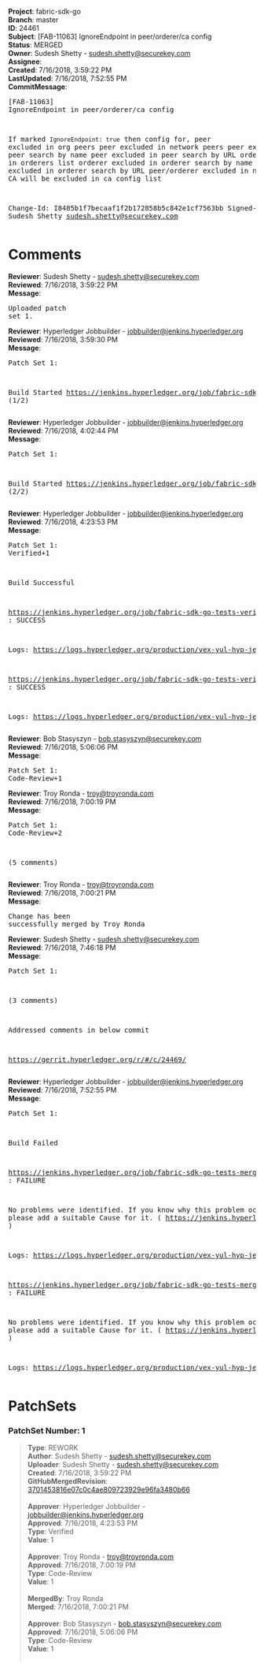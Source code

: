 <strong>Project</strong>: fabric-sdk-go<br><strong>Branch</strong>: master<br><strong>ID</strong>: 24461<br><strong>Subject</strong>: [FAB-11063] IgnoreEndpoint in peer/orderer/ca config<br><strong>Status</strong>: MERGED<br><strong>Owner</strong>: Sudesh Shetty - sudesh.shetty@securekey.com<br><strong>Assignee</strong>:<br><strong>Created</strong>: 7/16/2018, 3:59:22 PM<br><strong>LastUpdated</strong>: 7/16/2018, 7:52:55 PM<br><strong>CommitMessage</strong>:<br><pre>[FAB-11063] IgnoreEndpoint in peer/orderer/ca config

 If marked `IgnoreEndpoint: true` then config for,
				peer excluded in org peers
				peer excluded in network peers
				peer excluded in peer search by name
				peer excluded in peer search by URL
				orderer excluded in orderers list
				orderer excluded in orderer search by name
				orderer excluded in orderer search by URL
				peer/orderer excluded in networkconfig
				CA will be excluded in ca config list


Change-Id: I8485b1f7becaaf1f2b172858b5c842e1cf7563bb
Signed-off-by: Sudesh Shetty <sudesh.shetty@securekey.com>
</pre><h1>Comments</h1><strong>Reviewer</strong>: Sudesh Shetty - sudesh.shetty@securekey.com<br><strong>Reviewed</strong>: 7/16/2018, 3:59:22 PM<br><strong>Message</strong>: <pre>Uploaded patch set 1.</pre><strong>Reviewer</strong>: Hyperledger Jobbuilder - jobbuilder@jenkins.hyperledger.org<br><strong>Reviewed</strong>: 7/16/2018, 3:59:30 PM<br><strong>Message</strong>: <pre>Patch Set 1:

Build Started https://jenkins.hyperledger.org/job/fabric-sdk-go-tests-verify-s390x/3330/ (1/2)</pre><strong>Reviewer</strong>: Hyperledger Jobbuilder - jobbuilder@jenkins.hyperledger.org<br><strong>Reviewed</strong>: 7/16/2018, 4:02:44 PM<br><strong>Message</strong>: <pre>Patch Set 1:

Build Started https://jenkins.hyperledger.org/job/fabric-sdk-go-tests-verify-x86_64/3328/ (2/2)</pre><strong>Reviewer</strong>: Hyperledger Jobbuilder - jobbuilder@jenkins.hyperledger.org<br><strong>Reviewed</strong>: 7/16/2018, 4:23:53 PM<br><strong>Message</strong>: <pre>Patch Set 1: Verified+1

Build Successful 

https://jenkins.hyperledger.org/job/fabric-sdk-go-tests-verify-s390x/3330/ : SUCCESS

Logs: https://logs.hyperledger.org/production/vex-yul-hyp-jenkins-3/fabric-sdk-go-tests-verify-s390x/3330

https://jenkins.hyperledger.org/job/fabric-sdk-go-tests-verify-x86_64/3328/ : SUCCESS

Logs: https://logs.hyperledger.org/production/vex-yul-hyp-jenkins-3/fabric-sdk-go-tests-verify-x86_64/3328</pre><strong>Reviewer</strong>: Bob Stasyszyn - bob.stasyszyn@securekey.com<br><strong>Reviewed</strong>: 7/16/2018, 5:06:06 PM<br><strong>Message</strong>: <pre>Patch Set 1: Code-Review+1</pre><strong>Reviewer</strong>: Troy Ronda - troy@troyronda.com<br><strong>Reviewed</strong>: 7/16/2018, 7:00:19 PM<br><strong>Message</strong>: <pre>Patch Set 1: Code-Review+2

(5 comments)</pre><strong>Reviewer</strong>: Troy Ronda - troy@troyronda.com<br><strong>Reviewed</strong>: 7/16/2018, 7:00:21 PM<br><strong>Message</strong>: <pre>Change has been successfully merged by Troy Ronda</pre><strong>Reviewer</strong>: Sudesh Shetty - sudesh.shetty@securekey.com<br><strong>Reviewed</strong>: 7/16/2018, 7:46:18 PM<br><strong>Message</strong>: <pre>Patch Set 1:

(3 comments)

Addressed comments in below commit

https://gerrit.hyperledger.org/r/#/c/24469/</pre><strong>Reviewer</strong>: Hyperledger Jobbuilder - jobbuilder@jenkins.hyperledger.org<br><strong>Reviewed</strong>: 7/16/2018, 7:52:55 PM<br><strong>Message</strong>: <pre>Patch Set 1:

Build Failed 

https://jenkins.hyperledger.org/job/fabric-sdk-go-tests-merge-s390x/746/ : FAILURE

No problems were identified. If you know why this problem occurred, please add a suitable Cause for it. ( https://jenkins.hyperledger.org/job/fabric-sdk-go-tests-merge-s390x/746/ )

Logs: https://logs.hyperledger.org/production/vex-yul-hyp-jenkins-3/fabric-sdk-go-tests-merge-s390x/746

https://jenkins.hyperledger.org/job/fabric-sdk-go-tests-merge-x86_64/797/ : FAILURE

No problems were identified. If you know why this problem occurred, please add a suitable Cause for it. ( https://jenkins.hyperledger.org/job/fabric-sdk-go-tests-merge-x86_64/797/ )

Logs: https://logs.hyperledger.org/production/vex-yul-hyp-jenkins-3/fabric-sdk-go-tests-merge-x86_64/797</pre><h1>PatchSets</h1><h3>PatchSet Number: 1</h3><blockquote><strong>Type</strong>: REWORK<br><strong>Author</strong>: Sudesh Shetty - sudesh.shetty@securekey.com<br><strong>Uploader</strong>: Sudesh Shetty - sudesh.shetty@securekey.com<br><strong>Created</strong>: 7/16/2018, 3:59:22 PM<br><strong>GitHubMergedRevision</strong>: [3701453816e07c0c4ae809723929e96fa3480b66](https://github.com/hyperledger/fabric-sdk-go/commit/3701453816e07c0c4ae809723929e96fa3480b66)<br><br><strong>Approver</strong>: Hyperledger Jobbuilder - jobbuilder@jenkins.hyperledger.org<br><strong>Approved</strong>: 7/16/2018, 4:23:53 PM<br><strong>Type</strong>: Verified<br><strong>Value</strong>: 1<br><br><strong>Approver</strong>: Troy Ronda - troy@troyronda.com<br><strong>Approved</strong>: 7/16/2018, 7:00:19 PM<br><strong>Type</strong>: Code-Review<br><strong>Value</strong>: 1<br><br><strong>MergedBy</strong>: Troy Ronda<br><strong>Merged</strong>: 7/16/2018, 7:00:21 PM<br><br><strong>Approver</strong>: Bob Stasyszyn - bob.stasyszyn@securekey.com<br><strong>Approved</strong>: 7/16/2018, 5:06:06 PM<br><strong>Type</strong>: Code-Review<br><strong>Value</strong>: 1<br><br></blockquote>